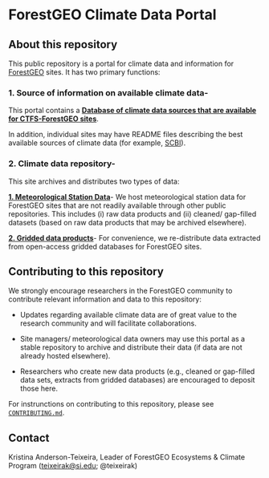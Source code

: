 
# ForestGEO Climate Data Portal  

## About this repository
This public repository is a portal for climate data and information for [ForestGEO](http://www.forestgeo.si.edu/) sites. It has two primary functions:

### 1. Source of information on available climate data- 
This portal contains a [**Database of climate data sources that are available for CTFS-ForestGEO sites**](https://github.com/forestgeo/Climate/tree/master/Data_Products_Summary).

In addition, individual sites may have README files describing the best available sources of climate data (for example, [SCBI](https://github.com/forestgeo/Climate/blob/master/Met_Station_Data/SCBI/README.md)).

### 2. Climate data repository-
This site archives and distributes two types of data:

[**1. Meteorological Station Data**](https://github.com/forestgeo/Climate/tree/master/Met_Station_Data)- We host meteorological station data for ForestGEO sites that are not readily available through other public repositories. This includes (i) raw data products and (ii) cleaned/ gap-filled datasets (based on raw data products that may be archived elsewhere). 

[**2. Gridded data products**](https://github.com/forestgeo/Climate/tree/master/Gridded_Data_Products)- For convenience, we re-distribute data extracted from open-access gridded databases for ForestGEO sites. 


## Contributing to this repository
We strongly encourage researchers in the ForestGEO community to contribute relevant information and data to this repository:

* Updates regarding available climate data are of great value to the research community and will facilitate collaborations. 

* Site managers/ meteorological data owners may use this portal as a stable repository to archive and distribute their data (if data are not already hosted elsewhere).

* Researchers who create new data products (e.g., cleaned or gap-filled data sets, extracts from gridded databases) are encouraged to deposit those here.

For instrunctions on contributing to this repository, please see [`CONTRIBUTING.md`](https://github.com/forestgeo/Climate/blob/master/CONTRIBUTING.md). 

## Contact 

Kristina Anderson-Teixeira, Leader of ForestGEO Ecosystems & Climate Program (teixeirak@si.edu; @teixeirak)
